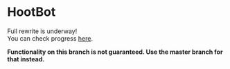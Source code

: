 # HootBot
Full rewrite is underway! \
You can check progress [here](https://github.com/IOIIIO/HootBot/projects/1). 

**Functionality on this branch is not guaranteed. Use the master branch for that instead.**
